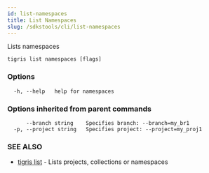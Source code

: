 ```yaml
---
id: list-namespaces
title: List Namespaces
slug: /sdkstools/cli/list-namespaces
---
```


Lists namespaces

```
tigris list namespaces [flags]
```

### Options

```
  -h, --help   help for namespaces
```

### Options inherited from parent commands

```
      --branch string    Specifies branch: --branch=my_br1
  -p, --project string   Specifies project: --project=my_proj1
```

### SEE ALSO

- [tigris list](tigris_list.md) - Lists projects, collections or namespaces
